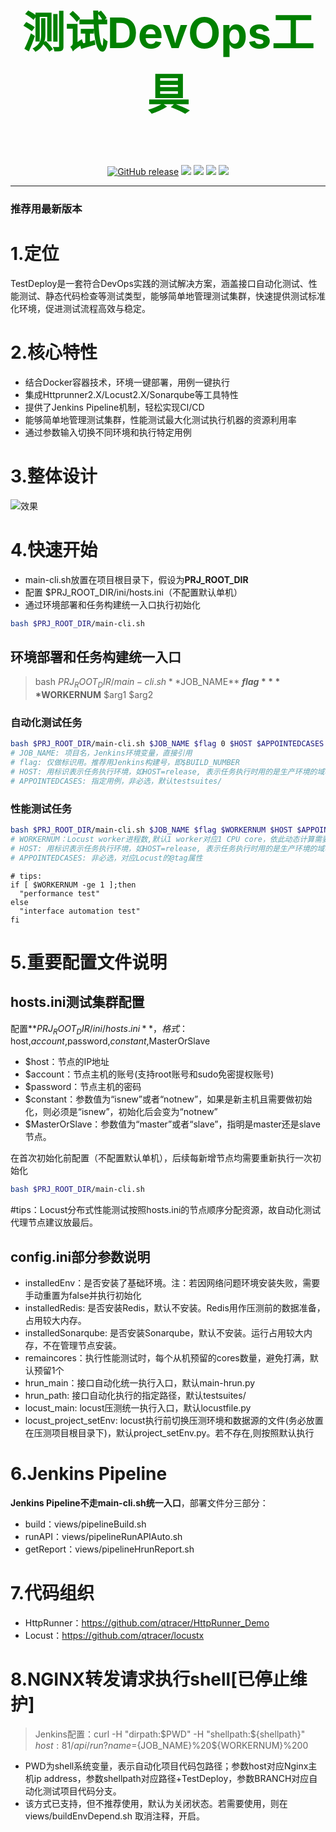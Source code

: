 <h3 align="center"><p style="color: green;font-weight: bold; font-size: 68px;">测试DevOps工具</p></h3>
<p align="center">
  <a href="https://github.com/qtracer/TestDeploy/releases"><img src="https://img.shields.io/github/v/release/qtracer/TestDeploy" alt="GitHub release"></a>
  <a href="https://www.linux.org/"><img src="https://img.shields.io/badge/Language-Bash | Python3-blue.svg"></a>
  <a href="https://github.com/qtracer/TestDeploy"><img src="https://img.shields.io/badge/System-Centos 7 | Ubuntu 18/20-red.svg"></a>
  <a href="https://github.com/qtracer/TestDeploy"><img src="https://img.shields.io/badge/Privileges-root | sudo-green.svg"></a>
  <a href="https://blog.csdn.net/qq_24601279/article/details/122942046"><img src="https://img.shields.io/badge/Desc-CSDN-green.svg"></a>
<!--   <a href="https://github.com/qtracer/TestDeploy/graphs/contributors"><img src="https://img.shields.io/github/contributors/qtracer/TestDeploy.svg"></a> -->
<!--   <a href="https://github.com/qtracer/TestDeploy"><img src="https://img.shields.io/github/stars/qtracer/TestDeploy?color=%23D0A20D&style=flat-square" alt="Stars"></a>
  <a href="https://github.com/qtracer/TestDeploy"><img src="https://img.shields.io/github/forks/qtracer/TestDeploy?color=%230ACB84&style=flat-square" alt="Forks"></a> -->
</p>
<hr />

### 推荐用最新版本

# 1.定位
TestDeploy是一套符合DevOps实践的测试解决方案，涵盖接口自动化测试、性能测试、静态代码检查等测试类型，能够简单地管理测试集群，快速提供测试标准化环境，促进测试流程高效与稳定。

# 2.核心特性
* 结合Docker容器技术，环境一键部署，用例一键执行
* 集成Httprunner2.X/Locust2.X/Sonarqube等工具特性
* 提供了Jenkins Pipeline机制，轻松实现CI/CD
* 能够简单地管理测试集群，性能测试最大化测试执行机器的资源利用率
* 通过参数输入切换不同环境和执行特定用例
  
# 3.整体设计
![效果](https://github.com/qtracer/TestDeploy/blob/main/data/global%20design.png)

# 4.快速开始
* main-cli.sh放置在项目根目录下，假设为**PRJ_ROOT_DIR**
* 配置 $PRJ_ROOT_DIR/ini/hosts.ini（不配置默认单机）
* 通过环境部署和任务构建统一入口执行初始化
```Bash 
bash $PRJ_ROOT_DIR/main-cli.sh
```

## 环境部署和任务构建统一入口
> bash $PRJ_ROOT_DIR/main-cli.sh **$JOB_NAME** **$flag** **$WORKERNUM** $arg1 $arg2

### 自动化测试任务
```Bash 
bash $PRJ_ROOT_DIR/main-cli.sh $JOB_NAME $flag 0 $HOST $APPOINTEDCASES
# JOB_NAME: 项目名，Jenkins环境变量，直接引用
# flag: 仅做标识用。推荐用Jenkins构建号，即$BUILD_NUMBER
# HOST: 用标识表示任务执行环境，如HOST=release, 表示任务执行时用的是生产环境的域名
# APPOINTEDCASES: 指定用例，非必选，默认testsuites/
```

### 性能测试任务
```Bash 
bash $PRJ_ROOT_DIR/main-cli.sh $JOB_NAME $flag $WORKERNUM $HOST $APPOINTEDCASES
# WORKERNUM：Locust worker进程数,默认1 worker对应1 CPU core，依此动态计算需要多少主机节点的支持。另，1 worker约可支持1000虚拟用户
# HOST: 用标识表示任务执行环境，如HOST=release, 表示任务执行时用的是生产环境的域名
# APPOINTEDCASES: 非必选，对应Locust的@tag属性
```
```
# tips:
if [ $WORKERNUM -ge 1 ];then
  "performance test"
else
  "interface automation test"
fi
```

# 5.重要配置文件说明
## hosts.ini测试集群配置
配置**$PRJ_ROOT_DIR/ini/hosts.ini**，格式：$host,$account,$password,$constant,$MasterOrSlave

* $host：节点的IP地址
* $account：节点主机的账号(支持root账号和sudo免密提权账号)
* $password：节点主机的密码
* $constant：参数值为“isnew”或者“notnew”，如果是新主机且需要做初始化，则必须是“isnew”，初始化后会变为“notnew”
* $MasterOrSlave：参数值为“master”或者“slave”，指明是master还是slave节点。

在首次初始化前配置（不配置默认单机），后续每新增节点均需要重新执行一次初始化
```Bash
bash $PRJ_ROOT_DIR/main-cli.sh
```
#tips：Locust分布式性能测试按照hosts.ini的节点顺序分配资源，故自动化测试代理节点建议放最后。

## config.ini部分参数说明
* installedEnv：是否安装了基础环境。注：若因网络问题环境安装失败，需要手动重置为false并执行初始化
* installedRedis: 是否安装Redis，默认不安装。Redis用作压测前的数据准备，占用较大内存。
* installedSonarqube: 是否安装Sonarqube，默认不安装。运行占用较大内存，不在管理节点安装。
* remaincores：执行性能测试时，每个从机预留的cores数量，避免打满，默认预留1个
* hrun_main：接口自动化统一执行入口，默认main-hrun.py
* hrun_path: 接口自动化执行的指定路径，默认testsuites/
* locust_main: locust压测统一执行入口，默认locustfile.py
* locust_project_setEnv: locust执行前切换压测环境和数据源的文件(务必放置在压测项目根目录下)，默认project_setEnv.py。若不存在,则按照默认执行

# 6.Jenkins Pipeline
**Jenkins Pipeline不走main-cli.sh统一入口**，部署文件分三部分：
* build：views/pipelineBuild.sh
* runAPI：views/pipelineRunAPIAuto.sh
* getReport：views/pipelineHrunReport.sh

# 7.代码组织
* HttpRunner：https://github.com/qtracer/HttpRunner_Demo
* Locust：https://github.com/qtracer/locustx

# 8.NGINX转发请求执行shell[已停止维护]
> Jenkins配置：curl -H "dirpath:$PWD" -H "shellpath:${shellpath}" ${host}:81/api/run?name=${JOB_NAME}%20${WORKERNUM}%200
* PWD为shell系统变量，表示自动化项目代码包路径；参数host对应Nginx主机ip address，参数shellpath对应路径+TestDeploy，参数BRANCH对应自动化测试项目代码分支。
* 该方式已支持，但不推荐使用，默认为关闭状态。若需要使用，则在views/buildEnvDepend.sh 取消注释，开启。
